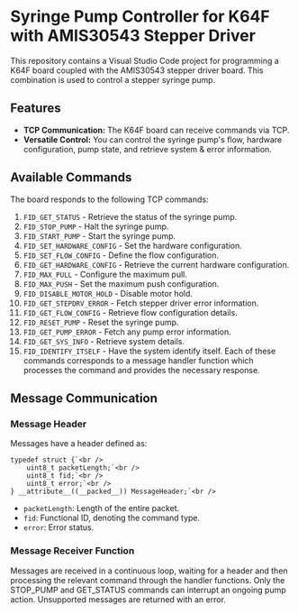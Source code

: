 # Syringe Pump Controller for K64F with AMIS30543 Stepper Driver
This repository contains a Visual Studio Code project for programming a K64F board coupled with the AMIS30543 stepper driver board. This combination is used to control a stepper syringe pump.

## Features
- **TCP Communication:** The K64F board can receive commands via TCP.
- **Versatile Control:** You can control the syringe pump's flow, hardware configuration, pump state, and retrieve system & error information.
## Available Commands
The board responds to the following TCP commands:

1. `FID_GET_STATUS` - Retrieve the status of the syringe pump.
2. `FID_STOP_PUMP` - Halt the syringe pump.
3. `FID_START_PUMP` - Start the syringe pump.
4. `FID_SET_HARDWARE_CONFIG` - Set the hardware configuration.
5. `FID_SET_FLOW_CONFIG` - Define the flow configuration.
6. `FID_GET_HARDWARE_CONFIG` - Retrieve the current hardware configuration.
7. `FID_MAX_PULL` - Configure the maximum pull.
8. `FID_MAX_PUSH` - Set the maximum push configuration.
9. `FID_DISABLE_MOTOR_HOLD` - Disable motor hold.
10. `FID_GET_STEPDRV_ERROR` - Fetch stepper driver error information.
11. `FID_GET_FLOW_CONFIG` - Retrieve flow configuration details.
12. `FID_RESET_PUMP` - Reset the syringe pump.
13. `FID_GET_PUMP_ERROR` - Fetch any pump error information.
14. `FID_GET_SYS_INFO` - Retrieve system details.
15. `FID_IDENTIFY_ITSELF` - Have the system identify itself.
Each of these commands corresponds to a message handler function which processes the command and provides the necessary response.

## Message Communication
### Message Header
Messages have a header defined as:

```
typedef struct {`<br />
    uint8_t packetLength;`<br />
    uint8_t fid;`<br />
    uint8_t error;`<br />
} __attribute__((__packed__)) MessageHeader;`<br />
```

- `packetLength`: Length of the entire packet.
- `fid`: Functional ID, denoting the command type.
- `error`: Error status.

### Message Receiver Function
Messages are received in a continuous loop, waiting for a header and then processing the relevant command through the handler functions. Only the STOP_PUMP and GET_STATUS commands can interrupt an ongoing pump action. Unsupported messages are returned with an error.
